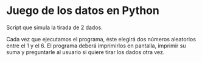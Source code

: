# Juego de los datos en Python
Script que simula la tirada de 2 dados.

Cada vez que ejecutamos el programa, éste elegirá dos números aleatorios entre el 1 y el 6. El programa deberá imprimirlos en pantalla, imprimir su suma y preguntarle al usuario si quiere tirar los dados otra vez.
